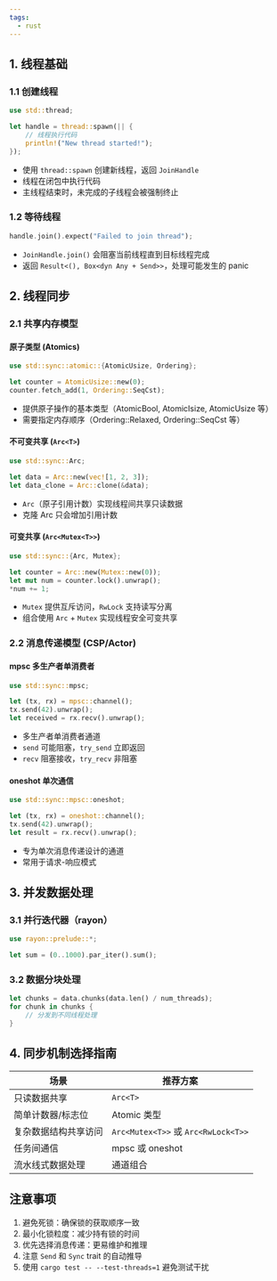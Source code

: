 ```yaml
---
tags:
  - rust
---
```


## 1. 线程基础

### 1.1 创建线程
```rust
use std::thread;

let handle = thread::spawn(|| {
    // 线程执行代码
    println!("New thread started!");
});
```
- 使用 `thread::spawn` 创建新线程，返回 `JoinHandle`
- 线程在闭包中执行代码
- 主线程结束时，未完成的子线程会被强制终止

### 1.2 等待线程
```rust
handle.join().expect("Failed to join thread");
```
- `JoinHandle.join()` 会阻塞当前线程直到目标线程完成
- 返回 `Result<(), Box<dyn Any + Send>>`，处理可能发生的 panic

## 2. 线程同步

### 2.1 共享内存模型

#### 原子类型 (Atomics)
```rust
use std::sync::atomic::{AtomicUsize, Ordering};

let counter = AtomicUsize::new(0);
counter.fetch_add(1, Ordering::SeqCst);
```
- 提供原子操作的基本类型（AtomicBool, AtomicIsize, AtomicUsize 等）
- 需要指定内存顺序（Ordering::Relaxed, Ordering::SeqCst 等）

#### 不可变共享 (`Arc<T>`)

```rust
use std::sync::Arc;

let data = Arc::new(vec![1, 2, 3]);
let data_clone = Arc::clone(&data);
```

- `Arc`（原子引用计数）实现线程间共享只读数据
- 克隆 Arc 只会增加引用计数

#### 可变共享 (`Arc<Mutex<T>>`)

```rust
use std::sync::{Arc, Mutex};

let counter = Arc::new(Mutex::new(0));
let mut num = counter.lock().unwrap();
*num += 1;
```
- `Mutex` 提供互斥访问，`RwLock` 支持读写分离
- 组合使用 `Arc` + `Mutex` 实现线程安全可变共享

### 2.2 消息传递模型 (CSP/Actor)

#### mpsc 多生产者单消费者
```rust
use std::sync::mpsc;

let (tx, rx) = mpsc::channel();
tx.send(42).unwrap();
let received = rx.recv().unwrap();
```
- 多生产者单消费者通道
- `send` 可能阻塞，`try_send` 立即返回
- `recv` 阻塞接收，`try_recv` 非阻塞

#### oneshot 单次通信
```rust
use std::sync::mpsc::oneshot;

let (tx, rx) = oneshot::channel();
tx.send(42).unwrap();
let result = rx.recv().unwrap();
```
- 专为单次消息传递设计的通道
- 常用于请求-响应模式

## 3. 并发数据处理

### 3.1 并行迭代器（rayon）
```rust
use rayon::prelude::*;

let sum = (0..1000).par_iter().sum();
```

### 3.2 数据分块处理
```rust
let chunks = data.chunks(data.len() / num_threads);
for chunk in chunks {
    // 分发到不同线程处理
}
```

## 4. 同步机制选择指南

| 场景                      | 推荐方案                 |
|--------------------------|-------------------------|
| 只读数据共享              | `Arc<T>`                  |
| 简单计数器/标志位         | Atomic 类型             |
| 复杂数据结构共享访问      | `Arc<Mutex<T>>` 或 `Arc<RwLock<T>>` |
| 任务间通信                | mpsc 或 oneshot        |
| 流水线式数据处理          | 通道组合                |

## 注意事项
1. 避免死锁：确保锁的获取顺序一致
2. 最小化锁粒度：减少持有锁的时间
3. 优先选择消息传递：更易维护和推理
4. 注意 `Send` 和 `Sync` trait 的自动推导
5. 使用 `cargo test -- --test-threads=1` 避免测试干扰